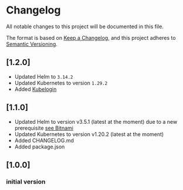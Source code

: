 # Changelog

All notable changes to this project will be documented in this file.

The format is based on [Keep a Changelog](https://keepachangelog.com/en/1.0.0/),
and this project adheres to [Semantic Versioning](https://semver.org/spec/v2.0.0.html).

## [1.2.0]

- Updated Helm to `3.14.2`
- Updated Kubernetes to version `1.29.2`
- Added [Kubelogin](https://azure.github.io/kubelogin)

## [1.1.0]

- Updated Helm to version v3.5.1 (latest at the moment) due to a new prerequisite [see Bitnami](https://github.com/bitnami/charts/issues/5091)
- Updated Kubernetes to version v1.20.2 (latest at the moment)
- Added CHANGELOG.md
- Added package.json

## [1.0.0]

### initial version
